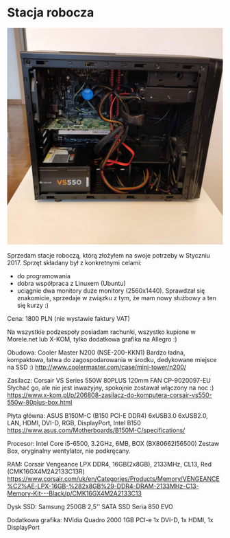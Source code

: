 # Stacja robocza

![image 1](https://github.com/marcinjakuszko/gielda/raw/master/workstation/IMG_20180614_103600.jpg)

Sprzedam stacje roboczą, którą złożyłem na swoje potrzeby w Styczniu 2017.
Sprzęt składany był z konkretnymi celami:
- do programowania
- dobra współpraca z Linuxem (Ubuntu)
- uciągnie dwa monitory duże monitory (2560x1440).
Sprawdzał się znakomicie, sprzedaje w związku z tym, że mam nowy służbowy a ten się kurzy :)

Cena: 1800 PLN (nie wystawie faktury VAT)

Na wszystkie podzespoły posiadam rachunki, wszystko kupione w Morele.net lub X-KOM, tylko dodatkowa grafika na Allegro :)

Obudowa: Cooler Master N200 (NSE-200-KKN1)
Bardzo ładna, kompaktowa, łatwa do zagospodarowania w środku, dedykowane miejsce na SSD :)
http://www.coolermaster.com/case/mini-tower/n200/

Zasilacz: Corsair VS Series 550W 80PLUS 120mm FAN CP-9020097-EU 
Słychać go, ale nie jest inwazyjny, spokojnie zostawał włączony na noc :)
https://www.x-kom.pl/p/206808-zasilacz-do-komputera-corsair-vs550-550w-80plus-box.html

Płyta główna: ASUS B150M-C (B150 PCI-E DDR4)
6xUSB3.0 6xUSB2.0, LAN, HDMI, DVI-D, RGB, DisplayPort, Intel B150
https://www.asus.com/Motherboards/B150M-C/specifications/

Procesor: Intel Core i5-6500, 3.2GHz, 6MB, BOX (BX80662I56500) 
Zestaw Box, oryginalny wentylator, nie podkręcany.

RAM: Corsair Vengeance LPX DDR4, 16GB(2x8GB), 2133MHz, CL13, Red (CMK16GX4M2A2133C13R) 
https://www.corsair.com/uk/en/Categories/Products/Memory/VENGEANCE%C2%AE-LPX-16GB-%282x8GB%29-DDR4-DRAM-2133MHz-C13-Memory-Kit---Black/p/CMK16GX4M2A2133C13

Dysk SSD: Samsung 250GB 2,5'' SATA SSD Seria 850 EVO

Dodatkowa grafika: NVidia Quadro 2000 1GB PCI-e
1x DVI-D, 1x HDMI, 1x DisplayPort
